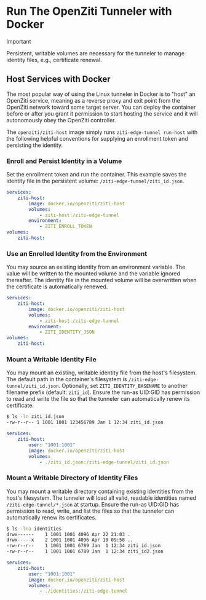 # Run The OpenZiti Tunneler with Docker

> [!IMPORTANT]
> Persistent, writable volumes are necessary for the tunneler to manage identity files, e.g., certificate renewal.

## Host Services with Docker

The most popular way of using the Linux tunneler in Docker is to "host" an OpenZiti service, meaning as a reverse proxy and exit point from the OpenZiti network toward some target server. You can deploy the container before or after you grant it permission to start hosting the service and it will autonomously obey the OpenZiti controller.

The `openziti/ziti-host` image simply runs `ziti-edge-tunnel run-host` with the following helpful conventions for supplying an enrollment token and persisting the identity.

### Enroll and Persist Identity in a Volume

Set the enrollment token and run the container. This example saves the identity file in the persistent volume: `/ziti-edge-tunnel/ziti_id.json`.

```yaml
services:
    ziti-host:
        image: docker.io/openziti/ziti-host
        volumes:
            - ziti-host:/ziti-edge-tunnel
        environment:
            - ZITI_ENROLL_TOKEN
volumes:
    ziti-host:
```

### Use an Enrolled Identity from the Environment

You may source an existing identity from an environment variable. The value will be written to the mounted volume and the variable ignored thereafter. The identity file in the mounted volume will be overwritten when the certificate is automatically renewed.

```yaml
services:
    ziti-host:
        image: docker.io/openziti/ziti-host
        volumes:
            - ziti-host:/ziti-edge-tunnel
        environment:
            - ZITI_IDENTITY_JSON
volumes:
    ziti-host:
```

### Mount a Writable Identity File

You may mount an existing, writable identity file from the host's filesystem. The default path in the container's filesystem is `/ziti-edge-tunnel/ziti_id.json`. Optionally, set `ZITI_IDENTITY_BASENAME` to another filename prefix (default: `ziti_id`). Ensure the run-as UID:GID has permission to read and write the file so that the tunneler can automatically renew its certificate.

```bash
$ ls -ln ziti_id.json
-rw-r--r-- 1 1001 1001 123456789 Jan 1 12:34 ziti_id.json
```

```yaml
services:
    ziti-host:
        user: "1001:1001"
        image: docker.io/openziti/ziti-host
        volumes:
            - ./ziti_id.json:/ziti-edge-tunnel/ziti_id.json
```

### Mount a Writable Directory of Identity Files

You may mount a writable directory containing existing identities from the host's filesystem. The tunneler will load all valid, readable identities named `/ziti-edge-tunnel/*.json` at startup. Ensure the run-as UID:GID has permission to read, write, and list the files so that the tunneler can automatically renew its certificates.

```bash
$ ls -lna identities
drwx------    1 1001 1001 4096 Apr 22 21:03 .
drwx-----x    2 1001 1001 4096 Apr 10 09:58 ..
-rw-r--r--    1 1001 1001 6789 Jan  1 12:34 ziti_id.json
-rw-r--r--    1 1001 1001 6789 Jan  1 12:34 ziti_id2.json
```

```yaml
services:
    ziti-host:
        user: "1001:1001"
        image: docker.io/openziti/ziti-host
        volumes:
            - ./identities:/ziti-edge-tunnel
```
